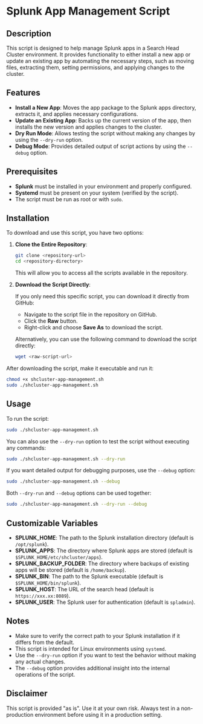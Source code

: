 # Splunk App Management Script

## Description

This script is designed to help manage Splunk apps in a Search Head Cluster environment. It provides functionality to either install a new app or update an existing app by automating the necessary steps, such as moving files, extracting them, setting permissions, and applying changes to the cluster.

## Features

- **Install a New App**: Moves the app package to the Splunk apps directory, extracts it, and applies necessary configurations.
- **Update an Existing App**: Backs up the current version of the app, then installs the new version and applies changes to the cluster.
- **Dry Run Mode**: Allows testing the script without making any changes by using the `--dry-run` option.
- **Debug Mode**: Provides detailed output of script actions by using the `--debug` option.

## Prerequisites

- **Splunk** must be installed in your environment and properly configured.
- **Systemd** must be present on your system (verified by the script).
- The script must be run as root or with `sudo`.

## Installation

To download and use this script, you have two options:

1. **Clone the Entire Repository**:

   ```bash
   git clone <repository-url>
   cd <repository-directory>
   ```

   This will allow you to access all the scripts available in the repository.

2. **Download the Script Directly**:

   If you only need this specific script, you can download it directly from GitHub:

   - Navigate to the script file in the repository on GitHub.
   - Click the **Raw** button.
   - Right-click and choose **Save As** to download the script.

   Alternatively, you can use the following command to download the script directly:

   ```bash
   wget <raw-script-url>
   ```

After downloading the script, make it executable and run it:

```bash
chmod +x shcluster-app-management.sh
sudo ./shcluster-app-management.sh
```

## Usage

To run the script:

```bash
sudo ./shcluster-app-management.sh
```

You can also use the `--dry-run` option to test the script without executing any commands:

```bash
sudo ./shcluster-app-management.sh --dry-run
```

If you want detailed output for debugging purposes, use the `--debug` option:

```bash
sudo ./shcluster-app-management.sh --debug
```

Both `--dry-run` and `--debug` options can be used together:

```bash
sudo ./shcluster-app-management.sh --dry-run --debug
```

## Customizable Variables

- **SPLUNK_HOME**: The path to the Splunk installation directory (default is `/opt/splunk`).
- **SPLUNK_APPS**: The directory where Splunk apps are stored (default is `$SPLUNK_HOME/etc/shcluster/apps`).
- **SPLUNK_BACKUP_FOLDER**: The directory where backups of existing apps will be stored (default is `/home/backup`).
- **SPLUNK_BIN**: The path to the Splunk executable (default is `$SPLUNK_HOME/bin/splunk`).
- **SPLUNK_HOST**: The URL of the search head (default is `https://xxx.xx:8089`).
- **SPLUNK_USER**: The Splunk user for authentication (default is `spladmin`).

## Notes

- Make sure to verify the correct path to your Splunk installation if it differs from the default.
- This script is intended for Linux environments using `systemd`.
- Use the `--dry-run` option if you want to test the behavior without making any actual changes.
- The `--debug` option provides additional insight into the internal operations of the script.

## Disclaimer

This script is provided "as is". Use it at your own risk. Always test in a non-production environment before using it in a production setting.

